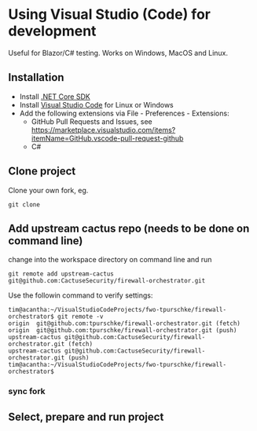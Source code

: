 # Using Visual Studio (Code) for development

Useful for Blazor/C# testing. Works on Windows, MacOS and Linux.

## Installation

- Install [.NET Core SDK](https://docs.microsoft.com/en-us/dotnet/core/install/linux-ubuntu#1804-)
- Install [Visual Studio Code](https://code.visualstudio.com/Download) for Linux or Windows
- Add the following extensions via File - Preferences - Extensions: 
  - GitHub Pull Requests and Issues, see <https://marketplace.visualstudio.com/items?itemName=GitHub.vscode-pull-request-github>
  - C#
  
## Clone project
Clone your own fork, eg.

    git clone 

## Add upstream cactus repo (needs to be done on command line)

change into the workspace directory on command line and run
~~~console
git remote add upstream-cactus git@github.com:CactuseSecurity/firewall-orchestrator.git
~~~
Use the followin command to verify settings:
~~~console
tim@acantha:~/VisualStudioCodeProjects/fwo-tpurschke/firewall-orchestrator$ git remote -v
origin	git@github.com:tpurschke/firewall-orchestrator.git (fetch)
origin	git@github.com:tpurschke/firewall-orchestrator.git (push)
upstream-cactus	git@github.com:CactuseSecurity/firewall-orchestrator.git (fetch)
upstream-cactus	git@github.com:CactuseSecurity/firewall-orchestrator.git (push)
tim@acantha:~/VisualStudioCodeProjects/fwo-tpurschke/firewall-orchestrator$ 
~~~

### sync fork

## Select, prepare and run project
